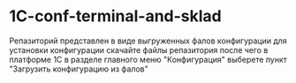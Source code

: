 # 1C-conf-terminal-and-sklad

Репазиторий представлен в виде выгруженных фалов конфигурации для установки конфигурации скачайте файлы репазитория после чего в платформе 1С в разделе главного меню "Конфигурация" выберете пункт "Загрузить конфигурацию из фалов"